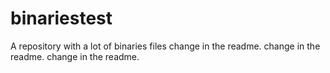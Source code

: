 # binariestest
A repository with a lot of binaries files
change in the readme.
change in the readme.
change in the readme.

